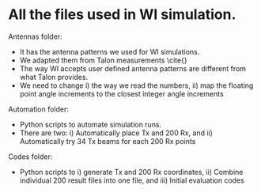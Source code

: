 # All the files used in WI simulation.
Antennas folder:
  * It has the antenna patterns we used for WI simulations.
  * We adapted them from Talon measurements \cite{}
  * The way WI accepts user defined antenna patterns are different from what Talon provides.
  * We need to change i) the way we read the numbers, ii) map the floating point angle increments to the closest integer angle increments

Automation folder:
  * Python scripts to automate simulation runs.
  * There are two: i) Automatically place Tx and 200 Rx, and ii) Automatically try 34 Tx beams for each 200 Rx points

Codes folder:
  * Python scripts to i) generate Tx and 200 Rx coordinates, ii) Combine individual 200 result files into one file, and iii) Initial evaluation codes

